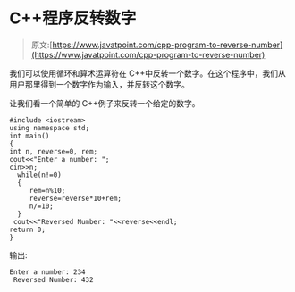# C++程序反转数字

> 原文:[https://www.javatpoint.com/cpp-program-to-reverse-number](https://www.javatpoint.com/cpp-program-to-reverse-number)

我们可以使用循环和算术运算符在 C++中反转一个数字。在这个程序中，我们从用户那里得到一个数字作为输入，并反转这个数字。

让我们看一个简单的 C++例子来反转一个给定的数字。

```
#include <iostream>
using namespace std;
int main()
{
int n, reverse=0, rem;  
cout<<"Enter a number: ";  
cin>>n;  
  while(n!=0)  
  {  
     rem=n%10;    
     reverse=reverse*10+rem;  
     n/=10;  
  }  
 cout<<"Reversed Number: "<<reverse<<endl;   
return 0;
}

```

输出:

```
Enter a number: 234  
 Reversed Number: 432

```